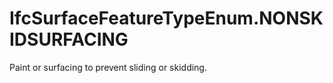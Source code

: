 IfcSurfaceFeatureTypeEnum.NONSKIDSURFACING
==========================================
Paint or surfacing to prevent sliding or skidding.  
  



